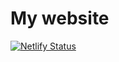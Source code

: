 # My website

[![Netlify Status](https://api.netlify.com/api/v1/badges/cae783d0-3a50-445d-b9ee-2b2e21dc1a7e/deploy-status)](https://app.netlify.com/sites/aurelien-arino/deploys)
